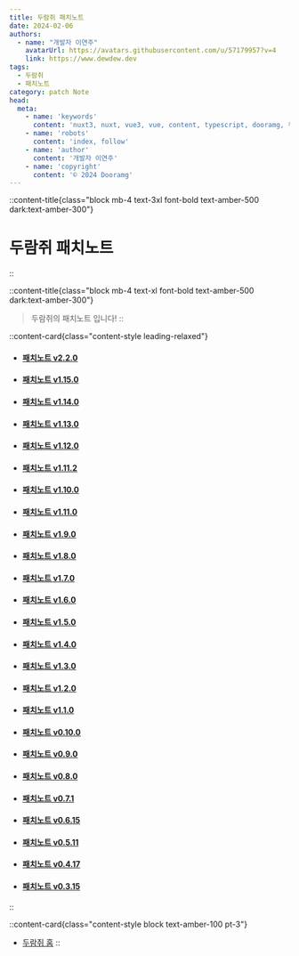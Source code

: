```yaml
---
title: 두람쥐 패치노트
date: 2024-02-06
authors:
  - name: "개발자 이연주"
    avatarUrl: https://avatars.githubusercontent.com/u/57179957?v=4
    link: https://www.dewdew.dev
tags:
  - 두람쥐
  - 패치노트
category: patch Note
head:
  meta:
    - name: 'keywords'
      content: 'nuxt3, nuxt, vue3, vue, content, typescript, dooramg, 두람쥐'
    - name: 'robots'
      content: 'index, follow'
    - name: 'author'
      content: '개발자 이연주'
    - name: 'copyright'
      content: '© 2024 Dooramg'
---
```


::content-title{class="block mb-4 text-3xl font-bold text-amber-500 dark:text-amber-300"}
# 두람쥐 패치노트
::

::content-title{class="block mb-4 text-xl font-bold text-amber-500 dark:text-amber-300"}
> 두람쥐의 패치노트 입니다!
::

::content-card{class="content-style leading-relaxed"}
- #### [패치노트 v2.2.0](/patch/v2.2.0)
- #### [패치노트 v1.15.0](/patch/v1.15.0)
- #### [패치노트 v1.14.0](/patch/v1.14.0)
- #### [패치노트 v1.13.0](/patch/v1.13.0)
- #### [패치노트 v1.12.0](/patch/v1.12.0)
- #### [패치노트 v1.11.2](/patch/v1.11.2)
- #### [패치노트 v1.10.0](/patch/v1.10.0)
- #### [패치노트 v1.11.0](/patch/v1.11.0)
- #### [패치노트 v1.9.0](/patch/v1.9.0)
- #### [패치노트 v1.8.0](/patch/v1.8.0)
- #### [패치노트 v1.7.0](/patch/v1.7.0)
- #### [패치노트 v1.6.0](/patch/v1.6.0)
- #### [패치노트 v1.5.0](/patch/v1.5.0)
- #### [패치노트 v1.4.0](/patch/v1.4.0)
- #### [패치노트 v1.3.0](/patch/v1.3.0)
- #### [패치노트 v1.2.0](/patch/v1.2.0)
- #### [패치노트 v1.1.0](/patch/v1.1.0)
- #### [패치노트 v0.10.0](/patch/v0.10.0)
- #### [패치노트 v0.9.0](/patch/v0.9.0)
- #### [패치노트 v0.8.0](/patch/v0.8.0)
- #### [패치노트 v0.7.1](/patch/v0.7.1)
- #### [패치노트 v0.6.15](/patch/v0.6.15)
- #### [패치노트 v0.5.11](/patch/v0.5.11)
- #### [패치노트 v0.4.17](/patch/v0.4.17)
- #### [패치노트 v0.3.15](/patch/v0.3.15)
::

::content-card{class="content-style block text-amber-100 pt-3"}
- [두람쥐 홈](/)
::